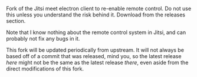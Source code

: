 Fork of the Jitsi meet electron client to re-enable remote control. Do not use this unless you understand the risk behind it. Download from the releases section.

Note that I know nothing about the remote control system in Jitsi, and can probably not fix any bugs in it.

This fork will be updated periodically from upstream. It will not always be based off of a commit that was released, mind you, so the latest release *here* might not be the same as the latest release *there*, even aside from the direct modifications of this fork.
